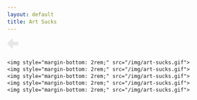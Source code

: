 ```yaml
---
layout: default
title: Art Sucks
---
```


<div class="container mb2">
  <div class="main">
    <a class="header-btn" href="/cutting-room-floor"><svg viewBox="335, 241, 150, 150" width="30" height="30"><path fill="#e7e7e7" d="M464.06,316.18a5.51,5.51,0,0,1-5.36,5.36H399.78v32.14a5.29,5.29,0,0,1-5.36,5.36,6.17,6.17,0,0,1-4-1.67L337,304a5.67,5.67,0,0,1,0-7.7l53.57-53.57a5.59,5.59,0,0,1,3.85-1.51,5.51,5.51,0,0,1,5.36,5.36v32.14H458.7a5.51,5.51,0,0,1,5.36,5.36v32.14Z"/></svg></a>

    <img style="margin-bottom: 2rem;" src="/img/art-sucks.gif">
    <img style="margin-bottom: 2rem;" src="/img/art-sucks.gif">
	<img style="margin-bottom: 2rem;" src="/img/art-sucks.gif">
	<img style="margin-bottom: 2rem;" src="/img/art-sucks.gif">
	<img style="margin-bottom: 2rem;" src="/img/art-sucks.gif">

  </div>
</div>
